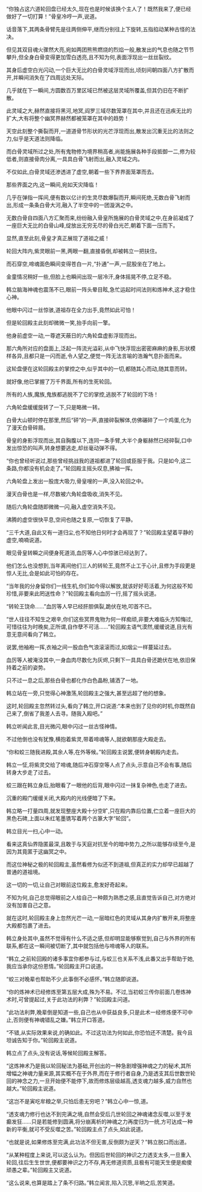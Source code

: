
“你独占这六道轮回盘已经太久,现在也是时候该换个主人了！既然我来了,便已经做好了一切打算！”骨皇冷哼一声,说道。

话音落下,其两条骨臂先是往两侧伸平,继而分别往上下旋转,五指掐动某种古怪的法决。

但见其双目魂火骤然大亮,宛如两团熊熊燃烧的烈焰一般,散发出的气息也随之节节攀升,但全身白骨变得更加雪白透亮,且不知为何,表面浮现出一丝丝裂纹。

其身后虚空白光闪动,一个巨大无比的白骨灵域浮现而出,顷刻间朝四面八方扩散而开,并瞬间消失在了四周远处天际。

几乎就在下一瞬间,方圆数百万里区域已然被这层灵域所覆盖,但其仍旧在不断扩散。

此灵域之大,赫然直接将黑河,地冥,阎罗三域尽数笼罩在其中,并且还在迅疾无比的扩大,大有将整个幽冥界赫然都被笼罩在其中的趋势！

天空此刻整个撕裂而开,一道道骨节形状的光芒浮现而出,散发出沉重无比的法则之力,似乎是天道法则降临。

而白骨灵域所过之处,所有鬼物修为境界稍高者,尚能施展各种手段抵御一二,修为较低者,则直接骨肉分离,一具具白骨飞射而出,融入灵域之内。

不仅如此,白骨灵域还渗透进了虚空,朝着一些下界界面笼罩而去。

那些界面之内,这一瞬间,宛如天灾降临！

几乎在弹指一挥间,便有数以亿计的生灵尽数爆裂而开,瞬间死绝,无数白骨飞射而出,形成一条条白骨大河,融入了半空中的一团漩涡之中。

无数白骨自四面八方汇聚而来,纷纷融入骨皇所施展的白骨灵域之中,在身前凝成了一座巨大无比的白骨山峰,绽放出无穷无尽的骨白光芒,朝着下面一压而下。

显然,直至此刻,骨皇才真正展现了道祖之威！

轮回大阵内,紫灵眼前一黑,两眼一翻,直接昏倒,却被韩立一把扶住。

而石穿空,啼魂面色瞬间变得苍白一片,“扑通”一声,一屁股坐在了地上。

金童情况稍好一些,但脸上也瞬间出现一层冷汗,身体摇晃不停,立足不稳。

韩立脑海神魂也震荡不已,眼前一阵头晕目眩,急忙运起时间法则和炼神术,这才稳住心神。

他眼中闪过一丝惊骇,道祖存在全力出手,竟然如此可怕！

但是轮回殿主此刻却微微一笑,抬手向前一擎。

他身前虚空一动,一尊遮天蔽日的六角轮盘虚影浮现而出。

那六角所对应的盘面上,泛起一阵流光溢彩,从中飞快浮现出密密麻麻的身影,形状模样各异,且都只是一闪而逝,令人望之,便觉一阵无法言喻的浩瀚气息扑面而来。

这轮盘便在这轮回殿主的掌控之中,似乎其中的一切,都随其心而动,随其意而转。

就好像,他已掌握了万千界面,所有的生死轮回。

所有的人族,魔族,鬼族都逃脱不了它的掌控,逃脱不了轮回的下场！

六角轮盘缓缓旋转了一下,只是略微一转。

白骨大山顿时停在那里,然后“砰”的一声,直接碎裂解体,仿佛碾碎了一个鸡蛋,化为了漫天白骨碎屑。

骨皇的身影浮现而出,其自胸腹以下,连同一条手臂,大半个身躯赫然已经碎裂,口中发出惊恐的叫声,转身想要逃走,却丝毫动弹不得。

“你也曾经听说过,那些曾经挑战我的道祖都进了轮回或臣服于我。只是如今,这二条路,你都没有机会走了。”轮回殿主摇头叹息,拂袖一挥。

六角轮盘上发出一股庞大吸力,骨皇嗖的一声,没入轮回之中。

漫天白骨也是一样,尽数被六角轮盘吸收,消失不见。

随后六角轮盘随即微微一闪,融入虚空消失不见。

沸腾的虚空很快平息,空间也随之复原,一切恢复了平静。

“三千大道,自此又有一道归尘,也不知他日何时才会再现了？”轮回殿主望着平静的虚空,喃喃说道。

眼见骨皇转瞬之间便身死道消,血厉等人心中惊骇已经达到了。

他们怎么也没想到,当年离间他们三人的转轮王,竟然不止工于心计,且修为手段更是惊人无比,会是如此可怕的存在。

“当年我的分身留你们一线生机,你们如今得以解放,就该好好苟活着,为何这般不知珍惜,非要来此罔送性命？”轮回殿主看向血厉一行,摇了摇头说道。

“转轮王饶命……”血厉等人早已经肝胆俱裂,跪伏在地,叩首不已。

“世人往往不知生之艰辛,你们这些冥界鬼物为何一样痴顽,非要大难临头方知悔过,可惜往往为时晚矣,正所谓,自作孽不可活……”轮回殿主语气漠然,缓缓说道,目光有意无意间看向了韩立。

说罢,他袖袍一挥,衣袖之间一股血色气浪滚滚而过,如烟尘一样蔓延过去。

血厉等人被淹没其中,一身血肉尽数化为灰烬,只剩下一具具白骨还跪伏在地,依旧保持着之前的姿势。

只不过一息之后,那些白骨也都化作白色晶粉,铺洒了一地。

韩立站在一旁,只觉得心神激荡,轮回殿主之强大,甚至远超了他的想象。

这时,轮回殿主忽然转过头,看向了韩立,开口说道:“本来也到了见你的时机,你既然自己来了,倒省了我差人去寻。随我入殿吧。”

韩立听闻此言,目光微闪,眼中闪过一丝古怪神情。

不过他倒也没有犹豫,横抱着紫灵,带着啼魂等人,就欲朝那座大殿走去。

“你和蛟三随我进殿,其余人等,在外等候。”轮回殿主说罢,便转身朝殿内走去。

韩立一怔,将紫灵交给了啼魂,随后冲石穿空等人点了点头,示意自己不会有事,随后转身大步走了过去。

蛟三跟在韩立身后,抬眼看了一眼他的后背,眼中闪过一抹复杂神色,也走了进去。

沉重的殿门缓缓关闭,大殿内的光线便暗了下来。

韩立略一打量四周,就发现整座大殿十分空旷,只在殿内靠后位置,伫立着一座巨大的黑色石碑,上面以朱红笔墨镌写着两个古篆大字“轮回”。

韩立目光一扫,心中一动。

看来这真仙界隐匿最深,且敢于与天庭对抗至今的暗中势力,之所以能够存续至今,是因为其竟匿于这幽冥之中。

而这位神秘之极的轮回殿主,虽然看修为似还不到道祖,但真正的实力却早已超越了普通的道祖境。

这一切的一切,让自己对眼前这位殿主,愈发好奇起来。

不知为何,自己总觉得眼前之人给自己一种颇为熟悉之感,且直觉告诉自己,对方绝对没有加害自己之意。

就在这时,轮回殿主身上忽然光芒一动,一层暗红色的灵域从其身内扩散开来,将整座大殿都包裹了进去。

韩立身处其中,虽然不觉得有什么不适之感,但却明显能够察觉到,自己与外界的所有联系,都在这一瞬间被切断了,其中就包括他与啼魂等人的联系。

“韩立,之前轮回殿的诸多事宜你都参与过,与蛟三也关系不浅,此番又出手帮助于她,我应当承你这份恩情。”轮回殿主开口说道。

“蛟三对晚辈也帮助不少,此事倒不必感怀。”韩立随即说道。

“你的炼神术已经修炼至第五层大成,殊为不易。不过,当初蛟三传你前面几卷炼神术时,可曾提起过,关于此功法的利弊？”轮回殿主问道。

“此功法利弊,晚辈倒是知道一些,自己也从中获益良多,只是此术一经修炼便不可中止,否则便有神魂错乱之嫌。”韩立开口答道。

“不错,从实际效果来说,的确如此。不过这功法为何如此,你恐怕还不清楚。我今且坦诚告知于你。”轮回殿主说道。

韩立点了点头,没有说话,等候轮回殿主解答。

“这炼神术乃是我以轮回秘法为基础,开创出的一种急剧增强神魂之力的秘术,其所增幅之神魂力量来源,其实概不在于外界,而在于修行者自身,乃是透支其后世数世轮回的神念之力,一旦开始便不能停下,故而修炼层级越高,透支魂力越多,威力自然也越大。”轮回殿主说道。

“这岂不是寅吃牟粮之举,只怕后患无穷吧？”韩立心中一惊,道。

“透支魂力修行也达不到完满之境,自然会受后几世轮回之神魂诸念反噬,以至于发癫发狂……只是若能修到圆满,将分崩离析的神魂之力再度归为一统,方可达成一种新的平衡,就可不受反噬之苦。”轮回殿主点了点头,如此说道。

“也就是说,如果修炼至完满,此功法不但无害,反倒颇为逆天？”韩立脱口而出道。

“从某种程度上来说,可以这么认为。但因后世轮回的神识之力透支太多,一旦重入轮回,往后生生世世,便都要神识之力不存,再无修道资质,且极有可能天生便是痴傻顽愚之辈。”轮回殿主又说道。

“这么说来,也算是踏上了条不归路。”韩立闻言,陷入沉思,半晌之后,苦笑道。